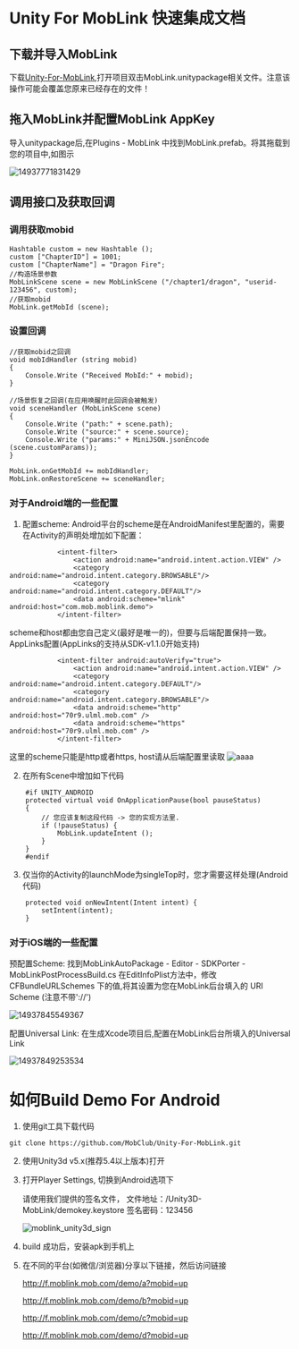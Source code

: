 # Unity For MobLink 快速集成文档

## 下载并导入MobLink

下载[Unity-For-MobLink](https://github.com/MobClub/Unity-For-MobLink),打开项目双击MobLink.unitypackage相关文件。注意该操作可能会覆盖您原来已经存在的文件！ 


## 拖入MobLink并配置MobLink AppKey

导入unitypackage后,在Plugins - MobLink 中找到MobLink.prefab。将其拖载到您的项目中,如图示

![14937771831429](https://lh3.googleusercontent.com/-lKH-XGIWld4/WQlee37dhVI/AAAAAAAABj0/Z1ZSL55KF0EYmRpC9VCSWF_ZJRuHqUb9QCHM/I/14937771831429.jpg)

## 调用接口及获取回调

### 调用获取mobid

```
Hashtable custom = new Hashtable ();
custom ["ChapterID"] = 1001;
custom ["ChapterName"] = "Dragon Fire";
//构造场景参数
MobLinkScene scene = new MobLinkScene ("/chapter1/dragon", "userid-123456", custom);
//获取mobid
MobLink.getMobId (scene);
```


### 设置回调

```
//获取mobid之回调
void mobIdHandler (string mobid)
{
	Console.Write ("Received MobId:" + mobid);
}
		
//场景恢复之回调(在应用唤醒时此回调会被触发)
void sceneHandler (MobLinkScene scene)
{
	Console.Write ("path:" + scene.path);
	Console.Write ("source:" + scene.source);
	Console.Write ("params:" + MiniJSON.jsonEncode (scene.customParams));
}
```

```
MobLink.onGetMobId += mobIdHandler;
MobLink.onRestoreScene += sceneHandler;
```


### 对于Android端的一些配置

1. 配置scheme: 
Android平台的scheme是在AndroidManifest里配置的，需要在Activity的声明处增加如下配置：
```
            <intent-filter>
                <action android:name="android.intent.action.VIEW" />
                <category android:name="android.intent.category.BROWSABLE"/>
                <category android:name="android.intent.category.DEFAULT"/>
                <data android:scheme="mlink" android:host="com.mob.moblink.demo">
            </intent-filter>
```
scheme和host都由您自己定义(最好是唯一的)，但要与后端配置保持一致。
AppLinks配置(AppLinks的支持从SDK-v1.1.0开始支持)
```
            <intent-filter android:autoVerify="true">
                <action android:name="android.intent.action.VIEW" />
                <category android:name="android.intent.category.DEFAULT"/>
                <category android:name="android.intent.category.BROWSABLE"/>
                <data android:scheme="http" android:host="70r9.ulml.mob.com" />
                <data android:scheme="https" android:host="70r9.ulml.mob.com" />
            </intent-filter>
```
这里的scheme只能是http或者https, host请从后端配置里读取
![aaaa](http://wiki.mob.com/wp-content/uploads/2017/02/aaaa.png)

2. 在所有Scene中增加如下代码
```
    #if UNITY_ANDROID
    protected virtual void OnApplicationPause(bool pauseStatus)
    {
        // 您应该复制这段代码 -> 您的实现方法里.
        if (!pauseStatus) {
            MobLink.updateIntent ();
        }
    }
    #endif
```

3. 仅当你的Activity的launchMode为singleTop时，您才需要这样处理(Android代码)
```
    protected void onNewIntent(Intent intent) {
        setIntent(intent);
    }
```


### 对于iOS端的一些配置

预配置Scheme:
找到MobLinkAutoPackage - Editor - SDKPorter - MobLinkPostProcessBuild.cs
在EditInfoPlist方法中，修改CFBundleURLSchemes 下的值,将其设置为您在MobLink后台填入的 URI Scheme (注意不带'://')

![14937845549367](https://lh3.googleusercontent.com/-_le-4mpzKIw/WQlelJ3Q6uI/AAAAAAAABj4/443zqhF8bNAD1qPOwRathPkF4BXFslyBQCHM/I/14937845549367.jpg)


配置Universal Link:
在生成Xcode项目后,配置在MobLink后台所填入的Universal Link

![14937849253534](https://lh3.googleusercontent.com/-sj8hXdc0WUA/WQlemadRzLI/AAAAAAAABj8/Jh9JQ2YkEWIONNeqHXsAnhioSP16FCs_gCHM/I/14937849253534.png)

# 如何Build Demo For Android 
1. 使用git工具下载代码
```
git clone https://github.com/MobClub/Unity-For-MobLink.git
```
2. 使用Unity3d v5.x(推荐5.4以上版本)打开

3. 打开Player Settings, 切换到Android选项下
 
    请使用我们提供的签名文件， 文件地址：/Unity3D-MobLink/demokey.keystore
    签名密码：123456
    
    ![moblink_unity3d_sign](http://wiki.mob.com/wp-content/uploads/2014/11/moblink_unity3d_sign.png)
    
4. build 成功后，安装apk到手机上

5. 在不同的平台(如微信/浏览器)分享以下链接，然后访问链接
    
    http://f.moblink.mob.com/demo/a?mobid=up
    
    http://f.moblink.mob.com/demo/b?mobid=up
    
    http://f.moblink.mob.com/demo/c?mobid=up
    
    http://f.moblink.mob.com/demo/d?mobid=up
    

